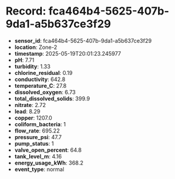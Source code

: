 # Record: fca464b4-5625-407b-9da1-a5b637ce3f29

- **sensor_id**: fca464b4-5625-407b-9da1-a5b637ce3f29
- **location**: Zone-2
- **timestamp**: 2025-05-19T20:01:23.245977
- **pH**: 7.71
- **turbidity**: 1.33
- **chlorine_residual**: 0.19
- **conductivity**: 642.8
- **temperature_C**: 27.8
- **dissolved_oxygen**: 6.73
- **total_dissolved_solids**: 399.9
- **nitrate**: 2.72
- **lead**: 8.29
- **copper**: 1207.0
- **coliform_bacteria**: 1
- **flow_rate**: 695.22
- **pressure_psi**: 47.7
- **pump_status**: 1
- **valve_open_percent**: 64.8
- **tank_level_m**: 4.16
- **energy_usage_kWh**: 368.2
- **event_type**: normal